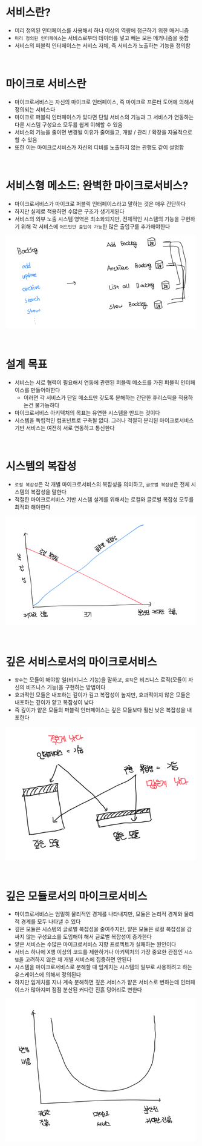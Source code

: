 # 서비스란?

- 미리 정의된 인터페이스를 사용해서 하나 이상의 역량에 접근하기 위한 매커니즘
- `미리 정의된 인터페이스`는 서비스로부터 데이터를 넣고 빼는 모든 메커니즘을 뜻함
- 서비스의 퍼블릭 인터페이스는 서비스 자체, 즉 서비스가 노출하는 기능을 정의함

<br>

# 마이크로 서비스란

- 마이크로서비스는 자신의 마이크로 인터페이스, 즉 마이크로 프론터 도어에 의해서 정의되는 서비스다
- 마이크로 퍼블릭 인터페이스가 있다면 단일 서비스의 기능과 그 서비스가 연동하는 다른 시스템 구성요소 모두를 쉽게 이해할 수 있음
- 서비스의 기능을 줄이면 변경될 이유가 줄어들고, 개발 / 관리 / 확장을 자율적으로 할 수 있음
- 또한 이는 마이크로서비스가 자신의 디비를 노출하지 않는 관행도 같이 설명함

<br>

# 서비스형 메소드: 완벽한 마이크로서비스?

- 마이크로서비스가 마이크로 퍼블릭 인터페이스라고 말하는 것은 매우 간단하다
- 하지만 실제로 적용하면 수많은 구조가 생기게된다
- 서비스의 외부 노출 시스템 영역은 최소화되지만, 전체적인 시스템의 기능을 구현하기 위해 각 서비스에 `어드민만 출입이 가능`한 많은 출입구를 추가해야한다

![alt text](image.png)

<br>

# 설계 목표

- 서비스는 서로 협력이 필요해서 연동에 관련된 퍼블릭 메소드를 가진 퍼블릭 인터페이스를 만들어야한다
  - 이러면 각 서비스가 단일 메소드만 갖도록 분해하는 간단한 휴리스틱을 적용하는건 불가능하다
- 마이크로서비스 아키텍처의 목표는 유연한 시스템을 만드는 것이다
- 시스템을 독립적인 컴포넌트로 구축될 없다. 그러나 적절히 분리된 마이크로서비스 기반 서비스는 여전히 서로 연동하고 통신한다

<br>

# 시스템의 복잡성

- `로컬 복잡성`은 각 개별 마이크로서비스의 복잡성을 의미하고, `글로벌 복잡성`은 전체 시스템의 복잡성을 말한다
- 적절한 마이크로서비스 기반 시스템 설계를 위해서는 로컬와 글로벌 복잡성 모두를 최적화 해야한다

![alt text](image-1.png)

<br>

# 깊은 서비스로서의 마이크로서비스

- `함수`는 모듈이 해야할 일(비지니스 기능)을 말하고, `로직`은 비즈니스 로직(모듈이 자신의 비즈니스 기능)을 구현하는 방법이다
- 효과적인 모듈은 내포하는 깊이가 깊고 복잡성이 높지만, 효과적이지 않은 모듈은 내포하는 깊이가 얕고 복잡성이 낮다
- 즉 깊이가 얕은 모듈의 퍼블릭 인터페이스는 깊은 모듈보다 훨씬 낮은 복잡성을 내포한다

![alt text](image-2.png)

<br>

# 깊은 모듈로서의 마이크로서비스

- 마이크로서비스는 엄밀히 물리적인 경계를 나타내지만, 모듈은 논리적 경계와 물리적 경계를 모두 나타낼 수 있다
- 깊은 모듈은 시스템의 글로벌 복잡성을 줄여주지만, 얕은 모듈은 로컬 복잡성을 감싸지 않는 구성요소를 도입해야 해서 글로벌 복잡성이 증가한다
- 얕은 서비스는 수많은 마이크로서비스 지향 프로젝트가 실패하는 원인이다
- 서비스 하나에 X행 이상의 코드를 제한하거나 아키텍처의 가장 중요한 관점인 `시스템`을 고려하지 않은 채 개별 서비스에 집중하면 안된다
- 시스템을 마이크로서비스로 분해할 때 임계치는 시스템의 일부로 사용하려고 하는 유스케이스에 의해서 정의된다
- 하지만 임게치를 지나 계속 분해하면 깊은 서비스가 얕은 서비스로 변하는데 인터페이스가 많아지며 점점 분산된 커다란 진흙 덩어리로 변한다

![alt text](image-3.png)
